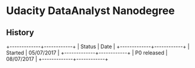 # Udacity DataAnalyst Nanodegree

## History

+-------------+------------+
| Status      | Date       |
+-------------+------------+
| Started     | 05/07/2017 |
+-------------+------------+
| P0 released | 08/07/2017 |
+-------------+------------+
